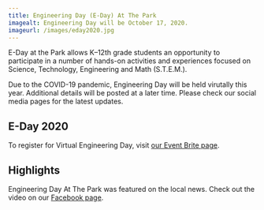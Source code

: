 ```yaml
---
title: Engineering Day (E-Day) At The Park
imagealt: Engineering Day will be October 17, 2020.
imageurl: /images/eday2020.jpg
---
```


E-Day at the Park allows K–12th grade students an opportunity to participate in a number of
hands-on activities and experiences focused on Science, Technology, Engineering and 
Math (S.T.E.M.).

Due to the COVID-19 pandemic, Engineering Day will be held virutally this year. Additional 
details will be posted at a later time. Please check our social media pages for the 
latest updates.

## E-Day 2020

To register for Virtual Engineering Day, visit 
<a href="http://nsbempvirtualeday.eventbrite.com/" target="_blank">our Event Brite page</a>.

## Highlights

Engineering Day At The Park was featured on the local news. Check out the video on our 
<a href="https://www.facebook.com/watch/?v=373769769954484&extid=bYnyVhue16YMG869" 
target="_blank">Facebook page</a>.
